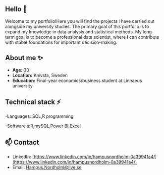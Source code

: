 ## Hello 👋

Welcome to my portfolio!Here you will find the projects I have carried out alongside my university studies. The primary goal of this portfolio is to 
expand my knowledge in data analysis and statistical methods. My long-term goal is to become a professional data scientist, where I can contribute with stable foundations for important decision-making. 

## About me ✨

- **Age:** 30
- **Location:** Knivsta, Sweden
- **Education:** Final-year economics/business student at Linnaeus university

## Technical stack ⚡
-Languages: SQL,R programming

-Software's:R,mySQL,Power BI,Excel

## 📫 Contact
- LinkedIn: [https://www.linkedin.com/in/hampusnordholm-0a39941a4/](https://www.linkedin.com/in/hampusnordholm-0a39941a4/)
- Email: Hampus.Nordholm@live.se
<!--
**HNordholm/HNordholm** is a ✨ _special_ ✨ repository because its `README.md` (this file) appears on your GitHub profile.

Here are some ideas to get you started:

- 🔭 I’m currently working on ...
- 🌱 I’m currently learning ...
- 👯 I’m looking to collaborate on ...
- 🤔 I’m looking for help with ...
- 💬 Ask me about ...
- 📫 How to reach me: ...
- 😄 Pronouns: ...
- ⚡ Fun fact: ...
-->
